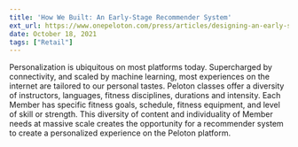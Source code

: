 ```yaml
---
title: 'How We Built: An Early-Stage Recommender System'
ext_url: https://www.onepeloton.com/press/articles/designing-an-early-stage-recommender-system
date: October 18, 2021
tags: ["Retail"]
---
```

Personalization is ubiquitous on most platforms today. Supercharged by connectivity, and scaled by machine learning, most experiences on the internet are tailored to our personal tastes. Peloton classes offer a diversity of instructors, languages, fitness disciplines, durations and intensity. Each Member has specific fitness goals, schedule, fitness equipment, and level of skill or strength. This diversity of content and individuality of Member needs at massive scale creates the opportunity for a recommender system to create a personalized experience on the Peloton platform.